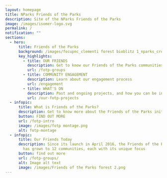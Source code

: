 ```yaml
---
layout: homepage
title: NParks Friends of the Parks
description: Site of the NParks Friends of the Parks
image: /images/isomer-logo.svg
permalink: /
notification: ""
sections:
  - hero:
      title: Friends of the Parks
      background: /images/focupnc_clementi forest bioblitz 1_nparks_cropped.JPG
      key_highlights:
        - title: OUR FRIENDS
          description: Get to know our Friends of the Parks communities
          url: /fotp-groups
        - title: COMMUNITY ENGAGEMENT
          description: Learn about our engagement process
          url: /engagement
        - title: WHAT'S ON
          description: Past and ongoing projects, and how you can be involved
          url: /our-fotp-projects
  - infopic:
      title: What is Friends of the Parks?
      description: Get to know more about the Friends of the Parks initiative
      button: FIND OUT MORE
      url: /fotp-intro
      image: /images/fotp montage.png
      alt: fotp-montage
  - infopic:
      title: Our Friends Today
      description: Since its launch in April 2016, the Friends of the Parks initiative
        has grown to 12 communities, each with its unique focus
      button: find out more
      url: /fotp-groups/
      alt: Image alt text
      image: /images/Friends of the Parks forest 2.png
---
```

